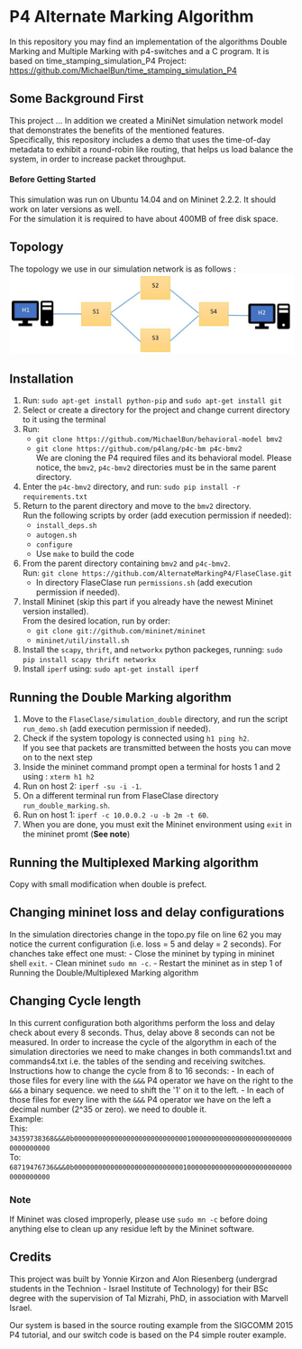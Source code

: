 # P4 Alternate Marking Algorithm
In this repository you may find an implementation of the algorithms Double Marking and Multiple Marking with p4-switches and a C program.
It is based on time_stamping_simulation_P4 Project: https://github.com/MichaelBun/time_stamping_simulation_P4

## Some Background First
This project ...
In addition we created a MiniNet simulation network model that demonstrates the benefits of the mentioned features. <br /> 
Specifically, this repository includes a demo that uses the time-of-day metadata to exhibit a round-robin like routing, that helps us load balance the system, in order to increase packet throughput.

#### Before Getting Started
This simulation was run on Ubuntu 14.04 and on Mininet 2.2.2. It should work on later versions as well. <br /> 
For the simulation it is required to have about 400MB of free disk space.

## Topology
The topology we use in our simulation network is as follows : ![Topology](https://github.com/AlternateMarkingP4/FlaseClase/blob/master/topo.JPG)

## Installation

1.  Run: `sudo apt-get install python-pip` and `sudo apt-get install git`
2.  Select or create a directory for the project and change current directory to it using the terminal
3.  Run: 
	- `git clone https://github.com/MichaelBun/behavioral-model bmv2`
	- `git clone https://github.com/p4lang/p4c-bm p4c-bmv2` <br />
    We are cloning the P4 required files and its behavioral model. Please notice, the `bmv2`, `p4c-bmv2` directories must be in the same parent directory.
4.  Enter the `p4c-bmv2` directory, and run: `sudo pip install -r requirements.txt`
5.  Return to the parent directory and move to the `bmv2` directory. <br /> 
    Run the following scripts by order (add execution permission if needed):
	 - `install_deps.sh`
	 - `autogen.sh`
	 - `configure`
	 -  Use `make` to build the code
6.	From the parent directory containing `bmv2` and `p4c-bmv2`. <br /> 
	Run: ```git clone https://github.com/AlternateMarkingP4/FlaseClase.git```
	 - In directory FlaseClase run `permissions.sh` (add execution permission if needed).
7.  Install Mininet (skip this part if you already have the newest Mininet version installed). <br />
	From the desired location, run by order:
	 - `git clone git://github.com/mininet/mininet`
	 - `mininet/util/install.sh`
8.  Install the `scapy`, `thrift`, and `networkx` python packeges, running: `sudo pip install scapy thrift networkx`
9.  Install `iperf` using: `sudo apt-get install iperf`

## Running the Double Marking algorithm
1. Move to the `FlaseClase/simulation_double` directory, and run the script `run_demo.sh` (add execution permission if needed).
2. Check if the system topology is connected using `h1 ping h2`. <br /> 
If you see that packets are transmitted between the hosts you can move on to the next step
3. Inside the mininet command prompt open a terminal for hosts 1 and 2 using : `xterm h1 h2`
4. Run on host 2: `iperf -su -i -1`.
5. On a different terminal run from FlaseClase directory `run_double_marking.sh`. <br />
6. Run on host 1: `iperf -c 10.0.0.2 -u -b 2m -t 60`. <br />
7. When you are done, you must exit the Mininet environment using `exit` in the mininet promt (**See note**)

## Running the Multiplexed Marking algorithm
Copy with small modification when double is prefect.

## Changing mininet loss and delay configurations
In the simulation directories change in the topo.py file on line 62 you may notice the current configuration (i.e. loss = 5 and delay = 2 seconds). For chanches take effect one must:
	 - Close the mininet by typing in mininet shell `exit`.
	 - Clean mininet `sudo mn -c`.
	 - Restart the mininet as in step 1 of Running the Double/Multiplexed Marking algorithm

## Changing Cycle length
In this current configuration both algorithms perform the loss and delay check about every 8 seconds. Thus, delay above 8 seconds can not be measured. In order to increase the cycle of the algorythm in each of the simulation directories we need to make changes in both commands1.txt and commands4.txt i.e. the tables of the sending and receiving switches.
Instructions how to change the cycle from 8 to 16 seconds:
	 - In each of those files for every line with the `&&&` P4 operator we have on the right to the `&&&` a binary sequence. we need to shift the '1' on it to the left.
	 - In each of those files for every line with the `&&&` P4 operator we have on the left a decimal number (2^35 or zero). we need to double it. <br /> 
Example: <br /> 
This: `34359738368&&&0b0000000000000000000000000000100000000000000000000000000000000000` <br /> 
To:   `68719476736&&&0b0000000000000000000000000001000000000000000000000000000000000000` <br /> 

### Note
If Mininet was closed improperly, please use `sudo mn -c` before doing anything else to clean up any residue left by the Mininet software.

## Credits
This project was built by Yonnie Kirzon and Alon Riesenberg (undergrad students in the Technion - Israel Institute of Technology) for their BSc degree with the supervision of Tal Mizrahi, PhD, in association with Marvell Israel.

Our system is based in the source routing example from the SIGCOMM 2015 P4 tutorial, and our switch code is based on the P4 simple router example.
